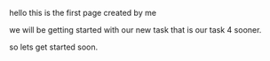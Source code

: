 hello this is the first page created by me

we will be getting started with our new task that is our task 4 sooner.

so lets get started soon.
